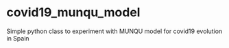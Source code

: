 # covid19_munqu_model
Simple python class to experiment with MUNQU model for covid19 evolution in Spain
